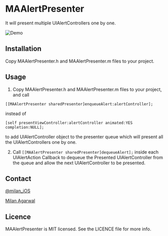 # MAAlertPresenter
It will present multiple UIAlertControllers one by one.

![Demo](https://thumbs.gfycat.com/MessyGreedyIridescentshark-size_restricted.gif)

## Installation

Copy MAAlertPresenter.h and MAAlertPresenter.m files to your project.

## Usage

1. Copy MAAlertPresenter.h and MAAlertPresenter.m files to your project, and call

```
[[MAAlertPresenter sharedPresenter]enqueueAlert:alertController];
```

instead of 

```
[self presentViewController:alertController animated:YES completion:NULL];
```
to add UIAlertController object to the presenter queue which will present all the UIAlertControllers one by one.

2. Call ```[[MAAlertPresenter sharedPresenter]dequeueAlert];``` inside each UIAlertAction Callback to dequeue the Presented UIAlertController from the queue and allow the next UIAlertController to be presented.

## Contact
[@milan_iOS](https://twitter.com/milan_iOS)

[Milan Agarwal](mailto:agarwal.milan.apps@gmail.com)

## Licence
MAAlertPresenter is MIT licensed. See the LICENCE file for more info.
